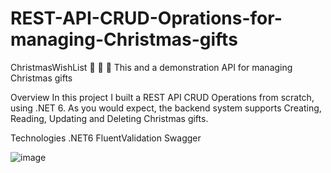 # REST-API-CRUD-Oprations-for-managing-Christmas-gifts

ChristmasWishList 🎄 🎅 🎁
This and a demonstration API for managing Christmas gifts

Overview
In this project I built a REST API CRUD Operations from scratch, using .NET 6. As you would expect, the backend system supports Creating, Reading, Updating and Deleting Christmas gifts.

Technologies
.NET6
FluentValidation
Swagger

![image](https://github.com/Vanireddy85/REST-API-CRUD-Oprations-for-managing-Christmas-gifts/assets/138992455/d10797a5-a061-4e58-a2ae-04f9157e0762)
